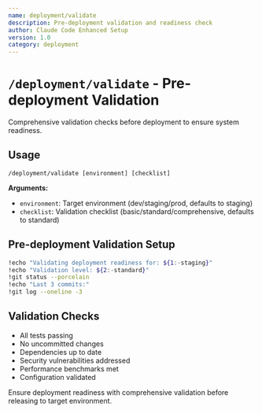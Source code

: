 ```yaml
---
name: deployment/validate
description: Pre-deployment validation and readiness check
author: Claude Code Enhanced Setup
version: 1.0
category: deployment
---
```


# `/deployment/validate` - Pre-deployment Validation

Comprehensive validation checks before deployment to ensure system readiness.

## Usage
```
/deployment/validate [environment] [checklist]
```

**Arguments:**
- `environment`: Target environment (dev/staging/prod, defaults to staging)
- `checklist`: Validation checklist (basic/standard/comprehensive, defaults to standard)

## Pre-deployment Validation Setup
```bash
!echo "Validating deployment readiness for: ${1:-staging}"
!echo "Validation level: ${2:-standard}"
!git status --porcelain
!echo "Last 3 commits:"
!git log --oneline -3
```

## Validation Checks
- All tests passing
- No uncommitted changes
- Dependencies up to date
- Security vulnerabilities addressed
- Performance benchmarks met
- Configuration validated

Ensure deployment readiness with comprehensive validation before releasing to target environment.